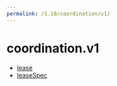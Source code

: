 ```yaml
---
permalink: /1.18/coordination/v1/
---
```


# coordination.v1



* [lease](lease.md)
* [leaseSpec](leaseSpec.md)